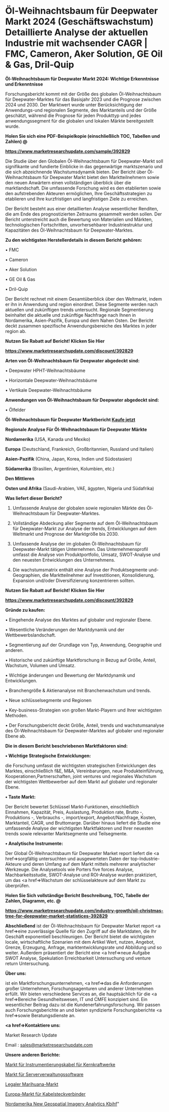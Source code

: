# Öl-Weihnachtsbaum für Deepwater Markt 2024 (Geschäftswachstum) Detaillierte Analyse der aktuellen Industrie mit wachsender CAGR | FMC, Cameron, Aker Solution, GE Oil & Gas, Dril-Quip

<strong>Öl-Weihnachtsbaum für Deepwater Markt 2024: Wichtige Erkenntnisse und Erkenntnisse</strong>

Forschungsbericht kommt mit der Größe des globalen Öl-Weihnachtsbaum für Deepwater-Marktes für das Basisjahr 2023 und die Prognose zwischen 2024 und 2030. Der Marktwert wurde unter Berücksichtigung der Anwendungs-und regionalen Segmente, des Marktanteils und der Größe geschätzt, während die Prognose für jeden Produkttyp und jedes anwendungssegment für die globalen und lokalen Märkte bereitgestellt wurde.



<strong>Holen Sie sich eine PDF-Beispielkopie (einschließlich TOC, Tabellen und Zahlen) @
</strong>

<strong><a href=https://www.marketresearchupdate.com/sample/392829>

<strong>https://www.marketresearchupdate.com/sample/392829</u></font></a></strong></strong>

Die Studie über den Globalen Öl-Weihnachtsbaum für Deepwater-Markt soll signifikante und fundierte Einblicke in das gegenwärtige marktszenario und die sich abzeichnende Wachstumsdynamik bieten. Der Bericht über Öl-Weihnachtsbaum für Deepwater Markt bietet den Marktteilnehmern sowie den neuen Anwärtern einen vollständigen überblick über die marktlandschaft. Die umfassende Forschung wird es den etablierten sowie den aufstrebenden Akteuren ermöglichen, Ihre Geschäftsstrategien zu etablieren und Ihre kurzfristigen und langfristigen Ziele zu erreichen.

Der Bericht besteht aus einer detaillierten Analyse wesentlicher Renditen, die am Ende des prognostizierten Zeitraums gesammelt werden sollen. Der Bericht unterstreicht auch die Bewertung von Materialien und Märkten, technologischen Fortschritten, unvorhersehbarer Industriestruktur und Kapazitäten des Öl-Weihnachtsbaum für Deepwater-Marktes.



<strong>Zu den wichtigsten Herstellerdetails in diesem Bericht gehören:</strong>

• FMC

• Cameron

• Aker Solution

• GE Oil & Gas

• Dril-Quip

Der Bericht rechnet mit einem Gesamtüberblick über den Weltmarkt, indem er ihn in Anwendung und region einordnet. Diese Segmente werden nach aktuellen und zukünftigen trends untersucht. Regionale Segmentierung beinhaltet die aktuelle und zukünftige Nachfrage nach Ihnen in Nordamerika, Asien-Pazifik, Europa und dem Nahen Osten. Der Bericht deckt zusammen spezifische Anwendungsbereiche des Marktes in jeder region ab.



<strong>Nutzen Sie Rabatt auf Bericht! Klicken Sie Hier
</strong>

<strong><a href=https://www.marketresearchupdate.com/discount/392829>https://www.marketresearchupdate.com/discount/392829</b></u></font></strong></a>



<strong>Arten von Öl-Weihnachtsbaum für Deepwater abgedeckt sind:</strong>

• Deepwater HPHT-Weihnachtsbäume

• Horizontale Deepwater-Weihnachtsbäume

• Vertikale Deepwater-Weihnachtsbäume



<strong>Anwendungen von Öl-Weihnachtsbaum für Deepwater abgedeckt sind:</strong>

• Ölfelder



<strong>Öl-Weihnachtsbaum für Deepwater Marktbericht <a href=https://www.marketresearchupdate.com/buynow/392829>Kaufe jetzt</a></strong>



<strong>Regionale Analyse Für Öl-Weihnachtsbaum für Deepwater Märkte</strong>



<strong>Nordamerika</strong> (USA, Kanada und Mexiko)



<strong>Europa</strong> (Deutschland, Frankreich, Großbritannien, Russland und Italien)



<strong>Asien-Pazifik</strong> (China, Japan, Korea, Indien und Südostasien)



<strong>Südamerika</strong> (Brasilien, Argentinien, Kolumbien, etc.)



<strong>Den Mittleren</strong> 

<strong>Osten und Afrika</strong> (Saudi-Arabien, VAE, ägypten, Nigeria und Südafrika)



<strong>Was liefert dieser Bericht?</strong>

1. Umfassende Analyse der globalen sowie regionalen Märkte des Öl-Weihnachtsbaum für Deepwater-Marktes.

2. Vollständige Abdeckung aller Segmente auf dem Öl-Weihnachtsbaum für Deepwater-Markt zur Analyse der trends, Entwicklungen auf dem Weltmarkt und Prognose der Marktgröße bis 2030.

3. Umfassende Analyse der im globalen Öl-Weihnachtsbaum für Deepwater-Markt tätigen Unternehmen. Das Unternehmensprofil umfasst die Analyse von Produktportfolio, Umsatz, SWOT-Analyse und den neuesten Entwicklungen des Unternehmens.

4. Die wachstumsmatrix enthält eine Analyse der Produktsegmente und-Geographien, die Marktteilnehmer auf Investitionen, Konsolidierung, Expansion und/oder Diversifizierung konzentrieren sollten.



<strong>Nutzen Sie Rabatt auf Bericht! Klicken Sie Hier
</strong>

<strong><a href=https://www.marketresearchupdate.com/discount/392829>https://www.marketresearchupdate.com/discount/392829</b></u></font></strong></a>



<strong>Gründe zu kaufen:</strong>

• Eingehende Analyse des Marktes auf globaler und regionaler Ebene.

• Wesentliche Veränderungen der Marktdynamik und der Wettbewerbslandschaft.

• Segmentierung auf der Grundlage von Typ, Anwendung, Geographie und anderen.

• Historische und zukünftige Marktforschung in Bezug auf Größe, Anteil, Wachstum, Volumen und Umsatz.

• Wichtige änderungen und Bewertung der Marktdynamik und Entwicklungen.

• Branchengröße &amp; Aktienanalyse mit Branchenwachstum und trends.

• Neue schlüsselsegmente und Regionen

• Key-business-Strategien von großen Markt-Playern und Ihrer wichtigsten Methoden.

• Der Forschungsbericht deckt Größe, Anteil, trends und wachstumsanalyse des Öl-Weihnachtsbaum für Deepwater-Marktes auf globaler und regionaler Ebene ab.



<strong>Die in diesem Bericht beschriebenen Marktfaktoren sind:</strong>



<strong>• Wichtige Strategische Entwicklungen:</strong>

die Forschung umfasst die wichtigsten strategischen Entwicklungen des Marktes, einschließlich f&amp;E, M&amp;A, Vereinbarungen, neue Produkteinführung, Kooperationen,Partnerschaften, joint ventures und regionales Wachstum der wichtigsten Wettbewerber auf dem Markt auf globaler und regionaler Ebene.



<strong>• Taste Markt:</strong>

Der Bericht bewertet Schlüssel Markt-Funktionen, einschließlich Einnahmen, Kapazität, Preis, Auslastung, Produktion rate, Brutto -, Produktions -, Verbrauchs -, import/export, Angebot/Nachfrage, Kosten, Marktanteil, CAGR, und Bruttomarge. Darüber hinaus liefert die Studie eine umfassende Analyse der wichtigsten Marktfaktoren und Ihrer neuesten trends sowie relevanter Marktsegmente und Teilsegmente.



<strong>• Analytische Instrumente:</strong>

Der Global Öl-Weihnachtsbaum für Deepwater Market report liefert die <a href=>sorgf</a>ältig untersuchten und ausgewerteten Daten der top-Industrie-Akteure und deren Umfang auf dem Markt mittels mehrerer analytischer Werkzeuge. Die Analysetools wie Porters five forces Analyse, Machbarkeitsstudie, SWOT-Analyse und ROI-Analyse wurden praktiziert, um das <a href=>Wachstum</a> der schlüsselakteure auf dem Markt zu überprüfen.



<strong>Holen Sie Sich vollständige Bericht Beschreibung, TOC, Tabelle der Zahlen, Diagramm, etc. @ </strong>

<strong><a href=https://www.marketresearchupdate.com/industry-growth/oil-christmas-tree-for-deepwater-market-statistices-392829>https://www.marketresearchupdate.com/industry-growth/oil-christmas-tree-for-deepwater-market-statistices-392829</a></font></strong>



<strong>Abschließend</strong> ist der Öl-Weihnachtsbaum für Deepwater Market report <a href=>eine</a> zuverlässige Quelle für den Zugriff auf die Marktdaten, die Ihr Geschäft exponentiell beschleunigen. Der Bericht bietet die wichtigsten locale, wirtschaftliche Szenarien mit dem Artikel Wert, nutzen, Angebot, Grenze, Erzeugung, Anfrage, marktentwicklungsrate und Abbildung und so weiter. Außerdem präsentiert der Bericht eine <a href=>neue</a> Aufgabe SWOT Analyse, Spekulation Erreichbarkeit Untersuchung und venture return Untersuchung.



<strong>Über uns:</strong>

 ist ein Marktforschungsunternehmen, <a href=>das</a> die Anforderungen großer Unternehmen, Forschungsagenturen und anderer Unternehmen erfüllt. Wir bieten verschiedene Services an, die hauptsächlich für die <a href=>Bereiche</a> Gesundheitswesen, IT und CMFE konzipiert sind. Ein wesentlicher Beitrag dazu ist die Kundenerfahrungsforschung. Wir passen auch Forschungsberichte an und bieten syndizierte Forschungsberichte <a href=>sowie</a> Beratungsdienste an.



<strong><a href=>Kontaktiere uns:</a></strong>

Market Research Update

Email : sales@marketresearchupdate.com



<strong>Unsere anderen Berichte:</strong>

<a href=https://www.linkedin.com/pulse/nuclear-power-plant-instrumentation-cables-market-1f>Markt für Instrumentierungskabel für Kernkraftwerke</a>

<a href=https://www.linkedin.com/pulse/server-management-software-market-2023-remarking>Markt für Serververwaltungssoftware</a>

<a href=https://www.linkedin.com/pulse/legal-marijuana-market-analysis-segment-region>Legaler Marihuana-Markt</a>

<a href=https://www.linkedin.com/pulse/europe-cable-connector-market-2023-latest-sales-figure>Europa-Markt für Kabelsteckverbinder</a>

<a href=https://www.linkedin.com/pulse/north-america-new-geospatial-imagery-analytics-kbihf/>Nordamerika New Geospatial Imagery Analytics Kbihf</a>"
